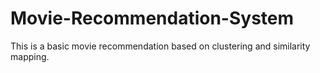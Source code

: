 # Movie-Recommendation-System
This is a basic movie recommendation based on clustering and similarity mapping.
